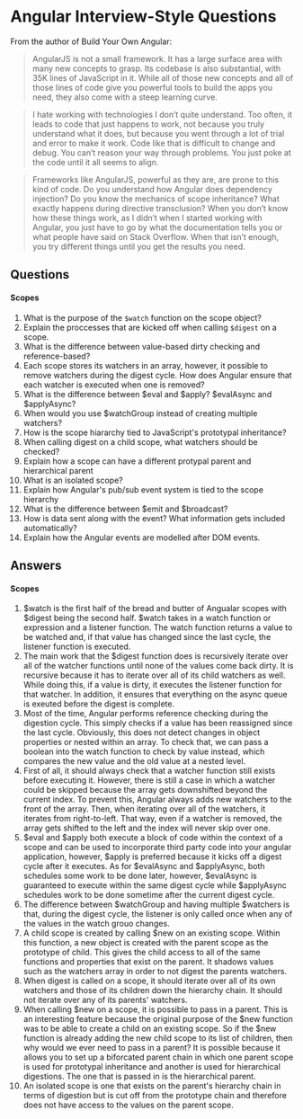 # Angular Interview-Style Questions

From the author of Build Your Own Angular:

> AngularJS is not a small framework. It has a large surface area with many new concepts to grasp.
Its codebase is also substantial, with 35K lines of JavaScript in it. While all of those new concepts
and all of those lines of code give you powerful tools to build the apps you need, they also come
with a steep learning curve.

> I hate working with technologies I don’t quite understand. Too often, it leads to code that just happens
to work, not because you truly understand what it does, but because you went through a lot
of trial and error to make it work. Code like that is difficult to change and debug. You can’t reason
your way through problems. You just poke at the code until it all seems to align.

> Frameworks like AngularJS, powerful as they are, are prone to this kind of code. Do you understand
how Angular does dependency injection? Do you know the mechanics of scope inheritance?
What exactly happens during directive transclusion? When you don’t know how these things work,
as I didn’t when I started working with Angular, you just have to go by what the documentation
tells you or what people have said on Stack Overflow. When that isn’t enough, you try different
things until you get the results you need.

## Questions

#### Scopes

 1. What is the purpose of the `$watch` function on the scope object?
 2. Explain the proccesses that are kicked off when calling `$digest` on a scope.
 3. What is the difference between value-based dirty checking and reference-based?
 4. Each scope stores its watchers in an array, however, it possible to remove watchers during the digest cycle. How does Angular ensure that each watcher is executed when one is removed?
 5. What is the difference between $eval and $apply? $evalAsync and $applyAsync?
 6. When would you use $watchGroup instead of creating multiple watchers?
 7. How is the scope hiararchy tied to JavaScript's prototypal inheritance?
 8. When calling digest on a child scope, what watchers should be checked?
 9. Explain how a scope can have a different protypal parent and hierarchical parent
 10. What is an isolated scope?
 11. Explain how Angular's pub/sub event system is tied to the scope hierarchy
 12. What is the difference between $emit and $broadcast?
 13. How is data sent along with the event? What information gets included automatically?
 14. Explain how the Angular events are modelled after DOM events.

## Answers

#### Scopes

 1. $watch is the first half of the bread and butter of Angualar scopes with $digest being the second half. $watch takes in a watch function or expression and a listener function. The watch function returns a value to be watched and, if that value has changed since the last cycle, the listener function is executed.
 2. The main work that the $digest function does is recursively iterate over all of the watcher functions until none of the values come back dirty. It is recursive because it has to iterate over all of its child watchers as well. While doing this, if a value is dirty, it executes the listener function for that watcher. In addition, it ensures that everything on the async queue is exeuted before the digest is complete.
 3. Most of the time, Angular performs reference checking during the digestion cycle. This simply checks if a value has been reassigned since the last cycle. Obviously, this does not detect changes in object properties or nested within an array. To check that, we can pass a boolean into the watch function to check by value instead, which compares the new value and the old value at a nested level.
 4. First of all, it should always check that a watcher function still exists before executing it. However, there is still a case in which a watcher could be skipped because the array gets downshifted beyond the current index. To prevent this, Angular always adds new watchers to the front of the array. Then, when iterating over all of the watchers, it iterates from right-to-left. That way, even if a watcher is removed, the array gets shifted to the left and the index will never skip over one.
 5. $eval and $apply both execute a block of code within the context of a scope and can be used to incorporate third party code into your angular application, however, $apply is preferred because it kicks off a digest cycle after it executes. As for $evalAsync and $applyAsync, both schedules some work to be done later, however, $evalAsync is guaranteed to execute within the same digest cycle while $applyAsync schedules work to be done sometime after the current digest cycle.
 6. The difference between $watchGroup and having multiple $watchers is that, during the digest cycle, the listener is only called once when any of the values in the watch grouo changes.
 7. A child scope is created by calling $new on an existing scope. Within this function, a new object is created with the parent scope as the prototype of child. This gives the child access to all of the same functions and properties that exist on the parent. It shadows values such as the watchers array in order to not digest the parents watchers.
 8. When digest is called on a scope, it should iterate over all of its own watchers and those of its children down the hierarchy chain. It should not iterate over any of its parents' watchers.
 9. When calling $new on a scope, it is possible to pass in a parent. This is an interesting feature because the original purpose of the $new function was to be able to create a child on an existing scope. So if the $new function is already adding the new child scope to its list of children, then why would we ever need to pass in a parent? It is possible because it allows you to set up a biforcated parent chain in which one parent scope is used for prototypal inheritance and another is used for hierarchical digestions. The one that is passed in is the hierarchical parent.
 10. An isolated scope is one that exists on the parent's hierarchy chain in terms of digestion but is cut off from the prototype chain and therefore does not have access to the values on the parent scope.

